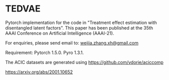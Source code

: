 # TEDVAE
 
 
Pytorch implementation for the code in "Treatment effect estimation with disentangled latent factors".
This paper has been published at the 35th AAAI Conference on Artificial Intelligence (AAAI-21).

For enquiries, please send email to: weijia.zhang.xh@gmail.com

Requirement: 
Pytorch 1.5.0.
Pyro 1.3.1.

The ACIC datasets are generated using https://github.com/vdorie/aciccomp

https://arxiv.org/abs/2001.10652
